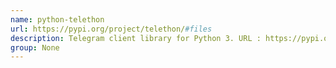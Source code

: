 ```yaml
---
name: python-telethon
url: https://pypi.org/project/telethon/#files
description: Telegram client library for Python 3. URL : https://pypi.org/project/telethon/#files Groups : None
group: None
---
```


